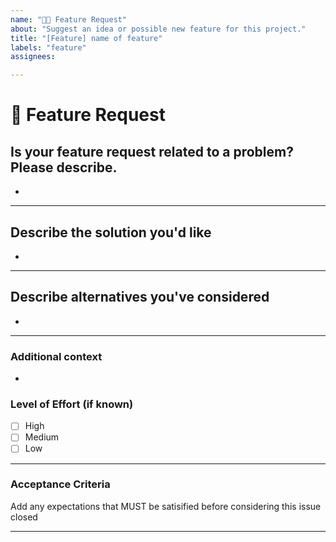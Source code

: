 ```yaml
---
name: "🚀🆕 Feature Request"
about: "Suggest an idea or possible new feature for this project."
title: "[Feature] name of feature"
labels: "feature"
assignees: 

---
```


# **🚀 Feature Request**

## **Is your feature request related to a problem? Please describe.**
<!-- A clear and concise description of what the problem is. Ex. I'm always frustrated when [...] -->

*

---

## **Describe the solution you'd like**
<!-- A clear and concise description of what you want to happen. -->

*

---

## **Describe alternatives you've considered**
<!-- A clear and concise description of any alternative solutions or features you've considered. -->

*

---

### **Additional context**
<!-- Add any other context or additional information about the problem here.-->

*

### **Level of Effort (if known)**
- [ ]  High
- [ ]  Medium
- [ ]  Low

---


### **Acceptance Criteria**

Add any expectations that MUST be satisified before considering this issue closed

---

